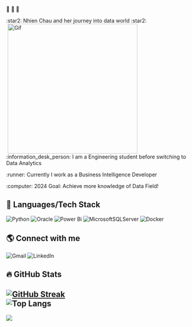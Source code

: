  <p align="left">
 
:wave: :wave: :wave: 
  <p align="left">
:star2: Nhien Chau and her journey into data world :star2:    
 <img align="right" alt="Gif" width="350px" style="padding-right:150px;" src="https://user-images.githubusercontent.com/108797740/195327063-8a258df6-9427-496b-a977-6ffa263d9bcf.gif"/>
 <p align="left"> :information_desk_person: I am a Engineering student before switching to Data Analytics 
 <p align="left"> :runner: Currently I work as a Business Intelligence Developer 
 <p align="left"> :computer: 2024 Goal: Achieve more knowledge of Data Field!
  
   ## :toolbox: Languages/Tech Stack
![Python](https://img.shields.io/badge/python-3670A0?style=for-the-badge&logo=python&logoColor=ffdd54) ![Oracle](https://img.shields.io/badge/Oracle-F80000?style=for-the-badge&logo=oracle&logoColor=white) ![Power Bi](https://img.shields.io/badge/power_bi-F2C811?style=for-the-badge&logo=powerbi&logoColor=black)  ![MicrosoftSQLServer](https://img.shields.io/badge/Microsoft%20SQL%20Sever-CC2927?style=for-the-badge&logo=microsoft%20sql%20server&logoColor=white) 
![Docker](https://img.shields.io/badge/docker-%230db7ed.svg?style=for-the-badge&logo=docker&logoColor=white)
## 🌎 Connect with me
![Gmail](https://img.shields.io/badge/Gmail-D14836?style=for-the-badge&logo=gmail&logoColor=white)
![LinkedIn](https://img.shields.io/badge/linkedin-%230077B5.svg?style=for-the-badge&logo=linkedin&logoColor=white)
## :fire: GitHub Stats 
[![GitHub Streak](http://github-readme-streak-stats.herokuapp.com?user=nhienchau&theme=radical&hide_border=true)](https://git.io/streak-stats)
  <br>![Top Langs](https://github-readme-stats.vercel.app/api/top-langs/?username=nhienchau&layout=compact&theme=vision-friendly-dark) <br>
---
  ![](https://komarev.com/ghpvc/?username=nhiencahu&color=ff69b4)
